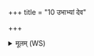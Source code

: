 +++
title = "10 उभाभ्यां देव"

+++
<details><summary>मूलम् (WS)</summary>

उभाभ्यां देव सवितः पवित्रेण सवेन च ।  
अस्मान् पुनीहि चक्षसे ॥ १३ ॥
</details>